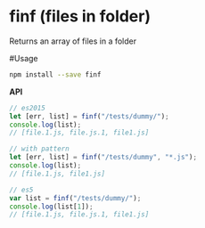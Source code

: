 # finf (files in folder)
Returns an array of files in a folder

#Usage
```bash
npm install --save finf
```

**API**
```javascript
// es2015
let [err, list] = finf("/tests/dummy/");
console.log(list);
// [file.1.js, file.js.1, file1.js]

// with pattern
let [err, list] = finf("/tests/dummy", "*.js");
console.log(list);
// [file.1.js, file1.js]

// es5
var list = finf("/tests/dummy/");
console.log(list[1]);
// [file.1.js, file.js.1, file1.js]
```
